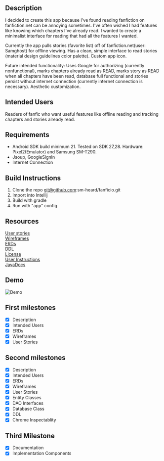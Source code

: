 ## Description
I decided to create this app because I've found reading fanfiction on fanfiction.net can be annoying sometimes.  I've often wished I had features like knowing which chapters I've already read.  I wanted to create a minimalist interface for reading that had all the features I wanted.

Currently the app pulls stories (favorite list) off of fanfiction.net(user: Samghost) for offline viewing.  Has a clean, simple interface to read stories (material design guidelines color palette). Custom app icon.

Future intended functionality: Uses Google for authorizing (currently nonfunctional), marks chapters already read as READ, marks story as READ when all chapters have been read, database full functional and stories persist without internet connection (currently internet connection is necessary).  Aesthetic customization.

## Intended Users
Readers of fanfic who want useful features like offline reading and tracking chapters and stories already read.

## Requirements
* Android SDK build minimum 21.  Tested on SDK 27,28. Hardware: Pixel2(Emulator) and Samsung SM-T290.
* Jsoup, GoogleSignIn
* Internet Connection

## Build Instructions
1. Clone the repo git@github.com:sm-heard/fanficio.git
2. Import into Intellij
3. Build with gradle
4. Run with "app" config

## Resources

[User stories](docs/user-stories.md)  
[Wireframes](docs/wireframe.md)  
[ERDs](docs/erd.md)  
[DDL](docs/ddl.md)  
[License](docs/license-info.md)   
[User Instructions](docs/user_instructions.md)   
[JavaDocs](docs/index.html)

## Demo
![Demo](docs/demo.gif)

## First milestones
* [x] Description
* [x] Intended Users
* [x] ERDs
* [x] Wireframes
* [x] User Stories

## Second milestones
* [x] Description
* [x] Intended Users
* [x] ERDs
* [x] Wireframes
* [x] User Stories
* [x] Entity Classes
* [x] DAO Interfaces
* [x] Database Class
* [x] DDL
* [x] Chrome Inspectablity

## Third Milestone
* [x] Documentation
* [x] Implementation Components
